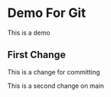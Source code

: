 # Demo For Git

This is a demo

## First Change

This is a change for committing

This is a second change on main

